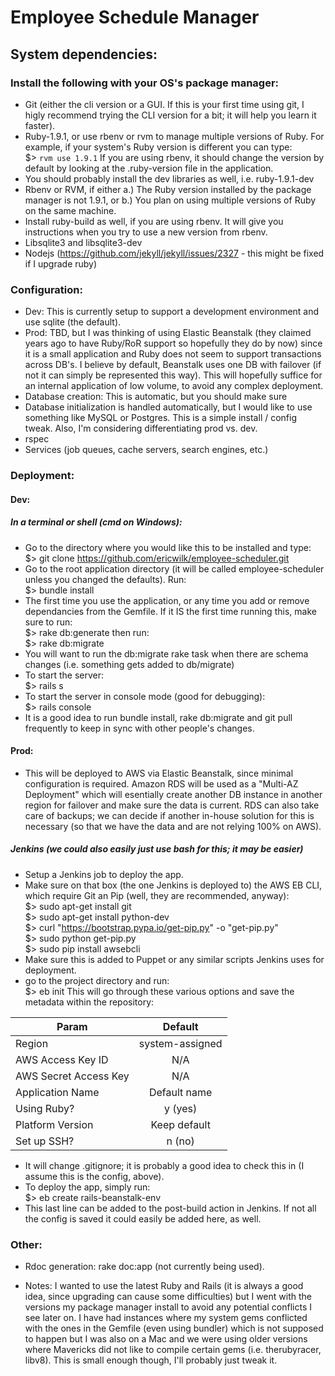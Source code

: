 Employee Schedule Manager
=========================

## **System dependencies:**

### Install the following with your OS's package manager:

- Git (either the cli version or a GUI. If this is your first time using git, I higly recommend trying the CLI version for a bit; it will help you learn it faster).
- Ruby-1.9.1, or use rbenv or rvm to manage multiple versions of Ruby. For example, if your system's Ruby version is different you can type:  
$> `rvm use 1.9.1`
If you are using rbenv, it should change the version by default by looking at the .ruby-version file in the application.
- You should probably install the dev libraries as well, i.e. ruby-1.9.1-dev
- Rbenv or RVM, if either a.) The Ruby version installed by the package manager is not 1.9.1, or b.) You plan on using multiple versions of Ruby on the same machine.
- Install ruby-build as well, if you are using rbenv. It will give you instructions when you try to use a new version from rbenv.
- Libsqlite3 and libsqlite3-dev
- Nodejs (https://github.com/jekyll/jekyll/issues/2327 - this might be fixed if I upgrade ruby)

### Configuration:

- Dev: This is currently setup to support a development environment and use sqlite (the default).
- Prod: TBD, but I was thinking of using Elastic Beanstalk (they claimed years ago to have Ruby/RoR support so hopefully they do by now) since it is a small application and Ruby does not seem to support transactions across DB's. I believe by default, Beanstalk uses one DB with failover (if not it can simply be represented this way). This will hopefully suffice for an internal application of low volume, to avoid any complex deployment.
- Database creation: This is automatic, but you should make sure
- Database initialization is handled automatically, but I would like to use something like MySQL or Postgres. This is a simple install / config tweak. Also, I'm considering differentiating prod vs. dev.
- rspec
- Services (job queues, cache servers, search engines, etc.)

### Deployment:

#### Dev:
##### In a terminal or shell (cmd on Windows):
- Go to the directory where you would like this to be installed and type:  
$> git clone https://github.com/ericwilk/employee-scheduler.git
- Go to the root application directory (it will be called employee-scheduler unless you changed the defaults). Run:  
$> bundle install
- The first time you use the application, or any time you add or remove dependancies from the Gemfile. If it IS the first time running this, make sure to run:  
$> rake db:generate then run:  
$> rake db:migrate
- You will want to run the db:migrate rake task when there are schema changes (i.e. something gets added to db/migrate)
- To start the server:  
$> rails s
- To start the server in console mode (good for debugging):  
$> rails console
- It is a good idea to run bundle install, rake db:migrate and git pull frequently to keep in sync with other people's changes.

#### Prod:
- This will be deployed to AWS via Elastic Beanstalk, since minimal configuration is required. Amazon RDS will be used as a "Multi-AZ Deployment" which will esentially create another DB instance in another region for failover and make sure the data is current. RDS can also take care of backups; we can decide if another in-house solution for this is necessary (so that we have the data and are not relying 100% on AWS).
##### Jenkins (we could also easily just use bash for this; it may be easier)
- Setup a Jenkins job to deploy the app.
- Make sure on that box (the one Jenkins is deployed to) the AWS EB CLI, which require Git an Pip (well, they are recommended, anyway):  
$> sudo apt-get install git  
$> sudo apt-get install python-dev  
$> curl "https://bootstrap.pypa.io/get-pip.py" -o "get-pip.py"  
$> sudo python get-pip.py  
$> sudo pip install awsebcli
- Make sure this is added to Puppet or any similar scripts Jenkins uses for deployment.
- go to the project directory and run:  
$> eb init
This will go through these various options and save the metadata within the repository:

| Param                 | Default         |
| --------------------- |:---------------:|
| Region                | system-assigned |
| AWS Access Key ID     | N/A             |
| AWS Secret Access Key | N/A             |
| Application Name      | Default name    |
| Using Ruby?           | y (yes)         |
| Platform Version      | Keep default    |
| Set up SSH?           | n (no)          |

- It will change .gitignore; it is probably a good idea to check this in (I assume this is the config, above).
- To deploy the app, simply run:  
$> eb create rails-beanstalk-env
- This last line can be added to the post-build action in Jenkins. If not all the config is saved it could easily be added here, as well.

### Other:

- Rdoc generation: rake doc:app (not currently being used).

- Notes: I wanted to use the latest Ruby and Rails (it is always a good idea, since upgrading can cause some difficulties) but I went with the versions my package manager install to avoid any potential conflicts I see later on. I have had instances where my system gems conflicted with the ones in the Gemfile (even using bundler) which is not supposed to happen but I was also on a Mac and we were using older versions where Mavericks did not like to compile certain gems (i.e. therubyracer, libv8). This is small enough though, I'll probably just tweak it.
